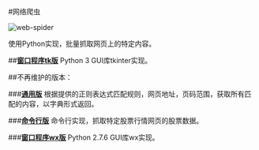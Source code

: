 #网络爬虫

![web-spider](http://img4.douban.com/view/photo/photo/public/p2275361527.jpg)

使用Python实现，批量抓取网页上的特定内容。

##[**窗口程序tk版**](https://github.com/cforth/web-spider/blob/master/tkinter_spider.py)
Python 3 GUI库tkinter实现。

##不再维护的版本：

###[**通用版**](https://github.com/cforth/web-spider/blob/master/spider.py)
根据提供的正则表达式匹配规则，网页地址，页码范围，获取所有匹配的内容，以字典形式返回。

###[**命令行版**](https://github.com/cforth/web-spider/blob/master/text_spider.py)
命令行实现，抓取特定股票行情网页的股票数据。

###[**窗口程序wx版**](https://github.com/cforth/web-spider/blob/master/wx_spider.py)
Python 2.7.6 GUI库wx实现。
